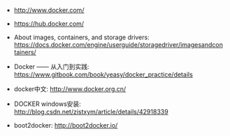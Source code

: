 * http://www.docker.com/
* https://hub.docker.com/
* About images, containers, and storage drivers: https://docs.docker.com/engine/userguide/storagedriver/imagesandcontainers/



* Docker —— 从入门到实践: https://www.gitbook.com/book/yeasy/docker_practice/details
* docker中文: http://www.docker.org.cn/
* DOCKER windows安装: http://blog.csdn.net/zistxym/article/details/42918339
* boot2docker: http://boot2docker.io/
